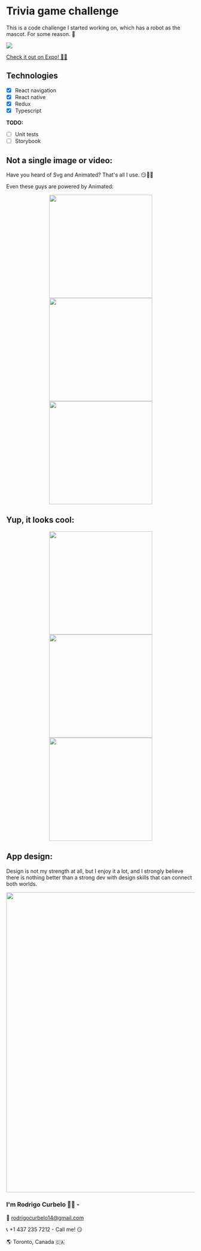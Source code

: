 # Trivia game challenge

<p>This is a code challenge I started working on, which has a robot as the mascot. For some reason. 🤖</p>

<a href="https://expo.io/@rodrigocurbelo/triviaGame/" rel="some text">
  <img src="https://d1wp6m56sqw74a.cloudfront.net/~assets/83cee7385543676e17831f2d6c90d7e0" />
</a>

[Check it out on Expo! 👍🏻](https://expo.io/@rodrigocurbelo/triviaGame 'Game on Expo')

## Technologies

- [x] React navigation
- [x] React native
- [x] Redux
- [x] Typescript

**TODO:**

- [ ] Unit tests
- [ ] Storybook

## Not a single image or video:

<p>Have you heard of Svg and Animated? That's all I use. 😏🚀🔥</p>
<p>Even these guys are powered by Animated:</p>

<p align="center">
  <img src="https://media2.giphy.com/media/L0B9O9pl7TwRZEsp17/source.gif" width="275" />
  <img src="https://media2.giphy.com/media/QaBE27NgVTyt7z01PK/source.gif" width="275" />
  <img src="https://media2.giphy.com/media/kg7N9v6GjUTgvq2MPU/source.gif" width="275" />
</p>

## Yup, it looks cool:

<p align="center">
  <img src="https://media2.giphy.com/media/QBRbPQS8kkJTZYxSDg/giphy.gif" width="275" />
  <img src="https://media1.giphy.com/media/W30vGL8UAhTbS1UT4b/giphy.gif" width="275" />
  <img src="https://media2.giphy.com/media/XEatUaVFq5gC24jPW4/giphy.gif" width="275" />
</p>

## App design:

Design is not my strength at all, but I enjoy it a lot, and I strongly believe there is nothing better than a strong dev with design skills that can connect both worlds.

<img src="https://lh3.googleusercontent.com/pw/ACtC-3e2V5yZjOq5tGOpCXAnhSk9y7w6jnBkUWG6bLmQyl8KgEhDSlQnXNG4l27TrC_uSM0TVF_0ZlKTL8TyFPjgnRb2ZRKz3uEG-n7E6lJfEJEM3ChM9HHUAAGX66sLSnZlMVss9icTWM3VEFoJT8PMtkcgMQ=w2846-h1780-no?authuser=0" width="800" />

<br>

### I'm Rodrigo Curbelo 👋🏻 -

💌 [rodrigocurbelo14@gmail.com](mailto:rodrigocurbelo14@gmail.com?subject=[Hello!])

<p>📞 +1 437 235 7212 - Call me! 😏</p>
<p>🌎 Toronto, Canada 🇨🇦</p>

